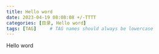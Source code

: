 ```yaml
---
title: Hello word
date: 2023-04-19 08:08:08 +/-TTTT
categories: [目录, Hello word]
tags: [TAG]     # TAG names should always be lowercase
---
```

Hello word

